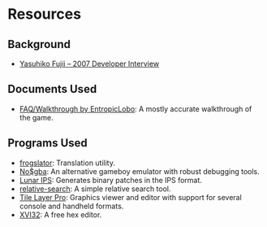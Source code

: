 # Resources

## Background
* [Yasuhiko Fujii – 2007 Developer Interview](http://shmuplations.com/yasuhikofujii/)

## Documents Used
* [FAQ/Walkthrough by EntropicLobo](http://www.gamefaqs.com/gameboy/569755-kaeru-no-tame-ni-kane-wa-naru/faqs/46198): A mostly accurate walkthrough of the game.

## Programs Used
* [frogslator](https://github.com/ryanbgstl/frogslator): Translation utility.
* [No$gba](http://problemkaputt.de/gba.htm): An alternative gameboy emulator with robust debugging tools.
* [Lunar IPS](http://fusoya.eludevisibility.org/lips/): Generates binary patches in the IPS format.
* [relative-search](https://github.com/ryanbgstl/relative-search): A simple relative search tool.
* [Tile Layer Pro](http://www.romhacking.net/utilities/108/): Graphics viewer and editor with support for several console and handheld formats.
* [XVI32](http://www.chmaas.handshake.de/): A free hex editor.
